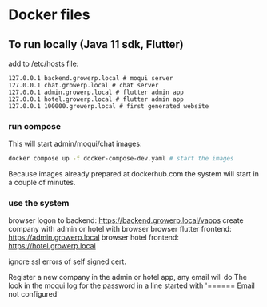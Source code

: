 # Docker files

## To run locally (Java 11 sdk, Flutter)

add to /etc/hosts file: 
```
127.0.0.1 backend.growerp.local # moqui server  
127.0.0.1 chat.growerp.local # chat server  
127.0.0.1 admin.growerp.local # flutter admin app  
127.0.0.1 hotel.growerp.local # flutter admin app  
127.0.0.1 100000.growerp.local # first generated website 
```

### run compose 
This will start admin/moqui/chat images:
```sh
docker compose up -f docker-compose-dev.yaml # start the images
```
Because images already prepared at dockerhub.com the system will start in a couple of minutes.

### use the system
browser logon to backend: https://backend.growerp.local/vapps
create company with admin or hotel with browser
browser flutter frontend: https://admin.growerp.local
browser hotel frontend: https://hotel.growerp.local

ignore ssl errors of self signed cert.

Register a new company in the admin or hotel app, any email will do
The look in the moqui log for the password in a line started with '====== Email not configured'